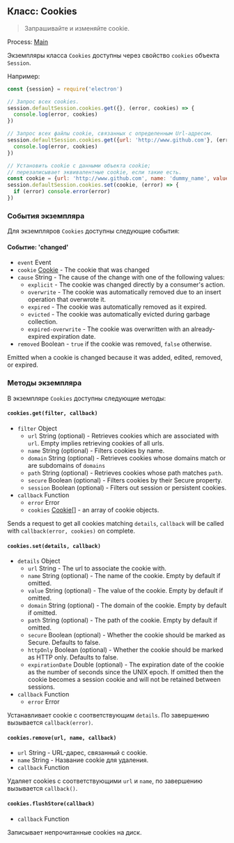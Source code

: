 ## Класс: Cookies

> Запрашивайте и изменяйте cookie.

Process: [Main](../glossary.md#main-process)

Экземпляры класса `Cookies` доступны через свойство `cookies` объекта `Session`.

Например:

```javascript
const {session} = require('electron')

// Запрос всех cookies.
session.defaultSession.cookies.get({}, (error, cookies) => {
  console.log(error, cookies)
})

// Запрос всех файлы cookie, связанных с определенным Url-адресом.
session.defaultSession.cookies.get({url: 'http://www.github.com'}, (error, cookies) => {
  console.log(error, cookies)
})

// Установить cookie с данными объекта cookie;
// перезаписывает эквивалентные cookie, если такие есть.
const cookie = {url: 'http://www.github.com', name: 'dummy_name', value: 'dummy'}
session.defaultSession.cookies.set(cookie, (error) => {
  if (error) console.error(error)
})
```

### События экземпляра

Для экземпляров `Cookies` доступны следующие события:

#### Событие: 'changed'

* `event` Event
* `cookie` [Cookie](structures/cookie.md) - The cookie that was changed
* `cause` String - The cause of the change with one of the following values: 
  * `explicit` - The cookie was changed directly by a consumer's action.
  * `overwrite` - The cookie was automatically removed due to an insert operation that overwrote it.
  * `expired` - The cookie was automatically removed as it expired.
  * `evicted` - The cookie was automatically evicted during garbage collection.
  * `expired-overwrite` - The cookie was overwritten with an already-expired expiration date.
* `removed` Boolean - `true` if the cookie was removed, `false` otherwise.

Emitted when a cookie is changed because it was added, edited, removed, or expired.

### Методы экземпляра

В экземпляре `Cookies` доступны следующие методы:

#### `cookies.get(filter, callback)`

* `filter` Object 
  * `url` String (optional) - Retrieves cookies which are associated with `url`. Empty implies retrieving cookies of all urls.
  * `name` String (optional) - Filters cookies by name.
  * `domain` String (optional) - Retrieves cookies whose domains match or are subdomains of `domains`
  * `path` String (optional) - Retrieves cookies whose path matches `path`.
  * `secure` Boolean (optional) - Filters cookies by their Secure property.
  * `session` Boolean (optional) - Filters out session or persistent cookies.
* `callback` Function 
  * `error` Error
  * `cookies` [Cookie[]](structures/cookie.md) - an array of cookie objects.

Sends a request to get all cookies matching `details`, `callback` will be called with `callback(error, cookies)` on complete.

#### `cookies.set(details, callback)`

* `details` Object 
  * `url` String - The url to associate the cookie with.
  * `name` String (optional) - The name of the cookie. Empty by default if omitted.
  * `value` String (optional) - The value of the cookie. Empty by default if omitted.
  * `domain` String (optional) - The domain of the cookie. Empty by default if omitted.
  * `path` String (optional) - The path of the cookie. Empty by default if omitted.
  * `secure` Boolean (optional) - Whether the cookie should be marked as Secure. Defaults to false.
  * `httpOnly` Boolean (optional) - Whether the cookie should be marked as HTTP only. Defaults to false.
  * `expirationDate` Double (optional) - The expiration date of the cookie as the number of seconds since the UNIX epoch. If omitted then the cookie becomes a session cookie and will not be retained between sessions.
* `callback` Function 
  * `error` Error

Устанавливает cookie с соответствующим `details`. По завершению вызывается `callback(error)`.

#### `cookies.remove(url, name, callback)`

* `url` String - URL-дарес, связанный с cookie.
* `name` String - Название cookie для удаления.
* `callback` Function

Удаляет cookies с соответствующими `url` и `name`, по завершению вызывается `callback()`.

#### `cookies.flushStore(callback)`

* `callback` Function

Записывает непрочитанные cookies на диск.